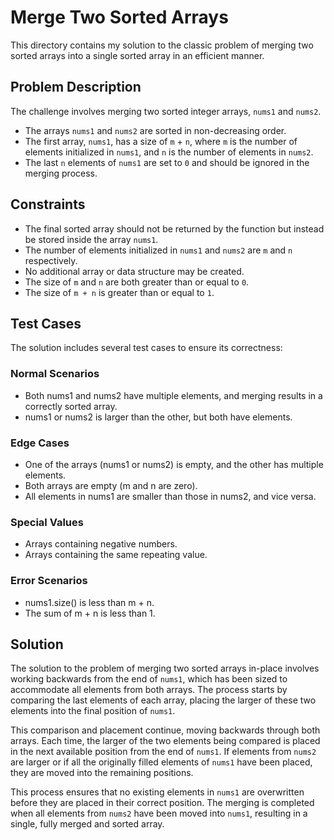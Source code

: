 # Merge Two Sorted Arrays

This directory contains my solution to the classic problem of merging two sorted arrays into a single sorted array in an efficient manner.

## Problem Description

The challenge involves merging two sorted integer arrays, `nums1` and `nums2`.

- The arrays `nums1` and `nums2` are sorted in non-decreasing order.
- The first array, `nums1`, has a size of `m` + `n`, where `m` is the number of elements initialized in `nums1`, and `n` is the number of elements in `nums2`.
- The last `n` elements of `nums1` are set to `0` and should be ignored in the merging process.

## Constraints

- The final sorted array should not be returned by the function but instead be stored inside the array `nums1`.
- The number of elements initialized in `nums1` and `nums2` are `m` and `n` respectively.
- No additional array or data structure may be created.
- The size of `m` and `n` are both greater than or equal to `0`.
- The size of `m + n` is greater than or equal to `1`.

## Test Cases

The solution includes several test cases to ensure its correctness:

### Normal Scenarios

- Both nums1 and nums2 have multiple elements, and merging results in a correctly sorted array.
- nums1 or nums2 is larger than the other, but both have elements.

### Edge Cases

- One of the arrays (nums1 or nums2) is empty, and the other has multiple elements.
- Both arrays are empty (m and n are zero).
- All elements in nums1 are smaller than those in nums2, and vice versa.

### Special Values

- Arrays containing negative numbers.
- Arrays containing the same repeating value.

### Error Scenarios

- nums1.size() is less than m + n.
- The sum of m + n is less than 1.

## Solution

The solution to the problem of merging two sorted arrays in-place involves working backwards from the end of `nums1`, which has been sized to accommodate all elements from both arrays.
The process starts by comparing the last elements of each array, placing the larger of these two elements into the final position of `nums1`.

This comparison and placement continue, moving backwards through both arrays.
Each time, the larger of the two elements being compared is placed in the next available position from the end of `nums1`.
If elements from `nums2` are larger or if all the originally filled elements of `nums1` have been placed, they are moved into the remaining positions.

This process ensures that no existing elements in `nums1` are overwritten before they are placed in their correct position.
The merging is completed when all elements from `nums2` have been moved into `nums1`, resulting in a single, fully merged and sorted array.
